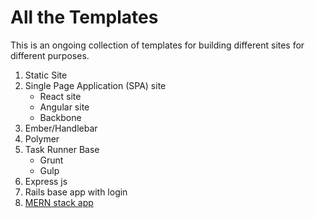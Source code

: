 # All the Templates
This is an ongoing collection of templates for building different sites for different purposes.

1. Static Site
2. Single Page Application (SPA) site
	- React site
	- Angular site
	- Backbone
3. Ember/Handlebar
4. Polymer
5. Task Runner Base
	- Grunt
	- Gulp 
6. Express js
7. Rails base app with login
8. [MERN stack app](https://github.com/checkthemethod/social-network-template)

